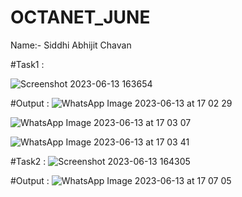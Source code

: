 # OCTANET_JUNE
Name:- Siddhi Abhijit Chavan

#Task1 : 

![Screenshot 2023-06-13 163654](https://github.com/PrabhatSingh0607/OCTANET_JUNE/assets/118503589/77183b1d-9fd7-4d0a-a52c-d5f5e2d6df48)

#Output : 
![WhatsApp Image 2023-06-13 at 17 02 29](https://github.com/SiddhiChavan07/OCTANET_JUNE/assets/114715354/ab41ec67-9855-4118-8dc0-48d95347459e)

![WhatsApp Image 2023-06-13 at 17 03 07](https://github.com/SiddhiChavan07/OCTANET_JUNE/assets/114715354/7ade3981-373c-4fc5-bd38-15bfd9966873)

![WhatsApp Image 2023-06-13 at 17 03 41](https://github.com/SiddhiChavan07/OCTANET_JUNE/assets/114715354/434672d9-965f-4ef7-831b-6cc554c631b5)

#Task2 :
![Screenshot 2023-06-13 164305](https://github.com/PrabhatSingh0607/OCTANET_JUNE/assets/118503589/48402195-080f-4201-9898-2fe8cf50d066)

#Output : 
![WhatsApp Image 2023-06-13 at 17 07 05](https://github.com/SiddhiChavan07/OCTANET_JUNE/assets/114715354/8f3aea18-02d9-47fd-9375-2ddbf2f2fb98)



